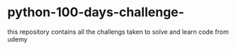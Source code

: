 # python-100-days-challenge-
this repository contains all the challengs taken to solve and learn code from udemy 
